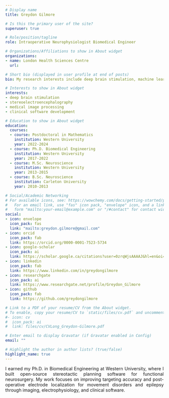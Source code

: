 ```yaml
---
# Display name
title: Greydon Gilmore

# Is this the primary user of the site?
superuser: true

# Role/position/tagline
role: Intraoperative Neurophysiologist Biomedical Engineer

# Organizations/Affiliations to show in About widget
organizations:
- name: London Health Sciences Centre
  url:

# Short bio (displayed in user profile at end of posts)
bio: My research interests include deep brain stimulation, machine learning and signal processing.

# Interests to show in About widget
interests:
- deep brain stimulation
- stereoelectroencephalography
- medical image processing
- clinical software development

# Education to show in About widget
education:
  courses:
  - course: Postdoctoral in Mathematics
    institution: Western University
    year: 2022-2024
  - course: Ph.D. Biomedical Engineering
    institution: Western University
    year: 2017-2022
  - course: M.Sc. Neuroscience
    institution: Western University
    year: 2013-2015
  - course: B.Sc. Neuroscience
    institution: Carleton University
    year: 2010-2013

# Social/Academic Networking
# For available icons, see: https://wowchemy.com/docs/getting-started/page-builder/#icons
#   For an email link, use "fas" icon pack, "envelope" icon, and a link in the
#   form "mailto:your-email@example.com" or "/#contact" for contact widget.
social:
- icon: envelope
  icon_pack: fas
  link: "mailto:greydon.gilmore@gmail.com"
- icon: orcid
  icon_pack: fab
  link: https://orcid.org/0000-0001-7523-5734
- icon: google-scholar
  icon_pack: ai
  link: https://scholar.google.ca/citations?user=0zrqWjsAAAAJ&hl=en&oi=ao
- icon: linkedin
  icon_pack: fab
  link: https://www.linkedin.com/in/greydongilmore
- icon: researchgate
  icon_pack: ai
  link: https://www.researchgate.net/profile/Greydon_Gilmore
- icon: github
  icon_pack: fab
  link: https://github.com/greydongilmore

# Link to a PDF of your resume/CV from the About widget.
# To enable, copy your resume/CV to `static/files/cv.pdf` and uncomment the lines below.
#- icon: cv
#  icon_pack: ai
#  link: files/cv/CVLong_Greydon-Gilmore.pdf

# Enter email to display Gravatar (if Gravatar enabled in Config)
email: ""

# Highlight the author in author lists? (true/false)
highlight_name: true
---
```

<p style='text-align: justify;'> I earned my Ph.D. in Biomedical Engineering at Western University, where I built open-source stereotactic planning software for functional neurosurgery. My work focuses on improving targeting accuracy and post-operative electrode localization for movement disorders and epilepsy through imaging, electrophysiology, and clinical software.</p>
